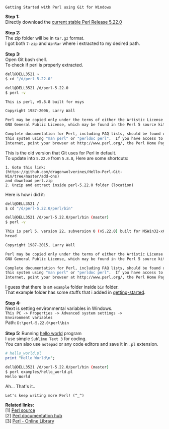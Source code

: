 ```
Getting Started with Perl using Git for Windows
```
<b>Step 1:</b><br>
Directly download the <a href="http://www.cpan.org/src/5.0/perl-5.22.0.tar.gz">current stable Perl Release 5.22.0</a><br>
<br>
<b>Step 2:</b><br>
The zip folder will be in <code>tar.gz</code> format. <br>
I got both <code>7-zip</code> and <code>WinRar</code> where i extracted to my desired path.<br>
<br>
<b>Step 3:</b><br>
Open Git bash shell. <br>
To check if perl is properly extracted. <br>
```sh
dell@DELL3521 ~
$ cd "/d/perl-5.22.0"

dell@DELL3521 /d/perl-5.22.0
$ perl -v

This is perl, v5.8.8 built for msys

Copyright 1987-2006, Larry Wall

Perl may be copied only under the terms of either the Artistic License or the
GNU General Public License, which may be found in the Perl 5 source kit.

Complete documentation for Perl, including FAQ lists, should be found on
this system using "man perl" or "perldoc perl".  If you have access to the
Internet, point your browser at http://www.perl.org/, the Perl Home Page.
```
This is the old version that Git uses for Perl in default. <br>
To update into <code>5.22.0</code> from <code>5.8.8</code>, Here are some shortcuts:
```
1. Goto this link:
(https://github.com/dragonwolverines/Hello-Perl-Git-Win/tree/master/add-ons)
and download perl.zip
2. Unzip and extract inside perl-5.22.0 folder (location)
```
Here is how i did it:
```sh
dell@DELL3521 /
$ cd "/d/perl-5.22.0/perl/bin"

dell@DELL3521 /d/perl-5.22.0/perl/bin (master)
$ perl -v

This is perl 5, version 22, subversion 0 (v5.22.0) built for MSWin32-x64-multi-t
hread

Copyright 1987-2015, Larry Wall

Perl may be copied only under the terms of either the Artistic License or the
GNU General Public License, which may be found in the Perl 5 source kit.

Complete documentation for Perl, including FAQ lists, should be found on
this system using "man perl" or "perldoc perl".  If you have access to the
Internet, point your browser at http://www.perl.org/, the Perl Home Page.
```
I guess that there is an <code>example</code> folder inside <code>bin</code> folder.<br>
That example folder has some stuffs that i added in <a href="https://github.com/dragonwolverines/Hello-Perl-Git-Win/tree/master/getting-started">getting-started</a>.<br><br>
<b>Step 4:</b><br>
Next is setting environmental variables in Windows. <br>
<code>This PC -> Properties -> Advanced system settings -> Environment variables</code><br>
Path: <code>D:\perl-5.22.0\perl\bin</code><br>
<br>
<b>Step 5:</b>
Running <a href="https://github.com/dragonwolverines/Getting-Started-Perl-Git/blob/master/getting-started/hello_world.pl">hello world</a> program <br>
I use simple <code>Sublime Text 3</code> for coding. <br>
You can also use <code>notepad</code> or any code editors and save it in <code>.pl</code> extension.
```pl
# hello_world.pl
print "Hello World\n";
```
```sh
dell@DELL3521 /d/perl-5.22.0/perl/bin (master)
$ perl examples/hello_world.pl
Hello World
```
Ah... That's it.. <br>
```
Let's keep writing more Perl! (^_^)
```
<b>Related links:</b>
<br>
[1] <a href="http://www.cpan.org/src/README.html">Perl source</a><br>
[2] <a href="http://perldoc.perl.org/">Perl documentation hub</a> <br>
[3] <a href="https://www.perl.org/books/library.html">Perl - Online Library</a>
